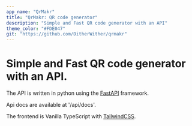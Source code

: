 ```yaml
---
app_name: "QrMakr"
title: "QrMakr: QR code generator"
description: "Simple and Fast QR code generator with an API"
theme_color: "#FDE047"
git: "https://github.com/DitherWither/qrmakr"
---
```


# Simple and Fast QR code generator with an API.

The API is written in python using the [FastAPI](https://fastapi.tiangolo.com/) framework.

Api docs are available at '/api/docs'.

The frontend is Vanilla TypeScript with [TailwindCSS](https://tailwindcss.com/).
